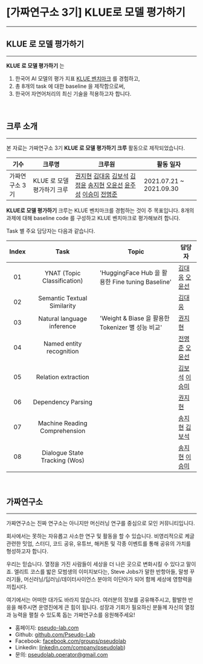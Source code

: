 # **[가짜연구소 3기] KLUE로 모델 평가하기**

---

## **KLUE 로 모델 평가하기**

---

**KLUE 로 모델 평가하기** 는 

1. 한국어 AI 모델의 평가 지표 [KLUE 벤치마크](https://klue-benchmark.com/) 를 경험하고,
2. 총 8개의 task 에 대한 baseline 을 제작함으로써,
3. 한국어 자연어처리의 최신 기술을 적용하고자 합니다.

</br>

## **크루 소개**

---

본 자료는 가짜연구소 3기 **KLUE 로 모델 평가하기 크루** 활동으로 제작되었습니다.

| 기수           | 크루명                     | 크루원                                                       | 활동 일자               |
| -------------- | -------------------------- | ------------------------------------------------------------ | ----------------------- |
| 가짜연구소 3기 | KLUE 로 모델 평가하기 크루 | [권지현](https://github.com/Jihyun22) [김대웅](https://github.com/KimDaeUng) [김보석](https://github.com/BOSOEK) [김정윤](https://github.com/skyepodium) [송지현](https://github.com/sang0179) [오윤선](https://github.com/Sunny-Michelle) [윤주성](https://github.com/eagle705) [이승미](https://github.com/krorina1013) [전명준](https://github.com/oncores) | 2021.07.21 ~ 2021.09.30 |

**KLUE로 모델 평가하기** 크루는 KLUE 벤치마크를 경험하는 것이 주 목표입니다.  8개의 과제에 대해 baseline  code 를 구성하고 KLUE 벤치마크로 평가해보려 합니다.



Task 별 주요 담당자는 다음과 같습니다.

| Index |             Task              | Topic                                             | 담당자                                                       |
| :---: | :---------------------------: | ------------------------------------------------- | ------------------------------------------------------------ |
|  01   |  YNAT (Topic Classification)  | 'HuggingFace Hub 을 활용한 Fine tuning Baseline'  | [김대웅](https://github.com/KimDaeUng) [오윤선](https://github.com/Sunny-Michelle) |
|  02   |  Semantic Textual Similarity  |                                                   | [김대웅](https://github.com/KimDaeUng)                       |
|  03   |  Natural language inference   | 'Weight & Biase 을 활용한 Tokenizer 별 성능 비교' | [권지현](https://github.com/Jihyun22)                        |
|  04   |   Named entity recognition    |                                                   | [전명준](https://github.com/oncores) [오윤선](https://github.com/Sunny-Michelle) |
|  05   |      Relation extraction      |                                                   | [김보석](https://github.com/BOSOEK) [이승미](https://github.com/krorina1013) |
|  06   |      Dependency Parsing       |                                                   | [권지현](https://github.com/Jihyun22)                        |
|  07   | Machine Reading Comprehension |                                                   | [송지현](https://github.com/sang0179) [김보석](https://github.com/BOSOEK) |
|  08   | Dialogue State Tracking (Wos) |                                                   | [송지현](https://github.com/sang0179) [이승미](https://github.com/krorina1013) |



</br>

## **가짜연구소**

---

가짜연구소는 진짜 연구소는 아니지만 머신러닝 연구를 중심으로 모인 커뮤니티입니다.

회사에서는 못하는 자유롭고 사소한 연구 및 활동을 할 수 있습니다. 비영리적으로 케글 관련한 밋업, 스터디, 코드 공유, 유튜브, 해커톤 및 각종 이벤트를 통해 공유의 가치를 형성하고자 합니다.

우리는 믿습니다. 열정을 가진 사람들이 세상을 더 나은 곳으로 변화시킬 수 있다고 말이죠. 엘리트 코스를 밟은 모범생의 이미지보다는, Steve Jobs가 말한 반항아들, 말썽 꾸러기들, 머신러닝/딥러닝/데이터사이언스 분야의 이단아가 되어 함께 세상에 영향력을 끼칩시다.

여기에서는 어떠한 대가도 바라지 않습니다. 여러분의 정보를 공유해주시고, 활발한 반응을 해주시면 운영진에게 큰 힘이 됩니다. 성장과 기회가 필요하신 분들께 자신의 열정과 능력을 펼칠 수 있도록 돕는 가짜연구소를 응원해주세요!

- 홈페이지: [pseudo-lab.com](https://pseudo-lab.com/) 
- Github:  [github.com/Pseudo-Lab](http://www.github.com/Pseudo-Lab) 
- Facebook: [facebook.com/groups/pseudolab](https://www.facebook.com/groups/pseudolab/) 
- Linkedin: [linkedin.com/company/pseudolab](https://www.linkedin.com/company/pseudolab/?originalSubdomain=kr)) 
- 문의: [pseudolab.operator@gmail.com](mailto:pseudolab.operator@gmail.com)

